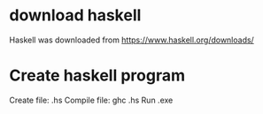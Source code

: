 # download haskell
Haskell was downloaded from https://www.haskell.org/downloads/

# Create haskell program
Create file: <name>.hs
Compile file: ghc <name>.hs
Run <name>.exe

